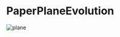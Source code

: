# PaperPlaneEvolution
![plane](https://user-images.githubusercontent.com/55029358/217945686-01808399-0f40-483f-aede-a12a6e48969f.PNG)